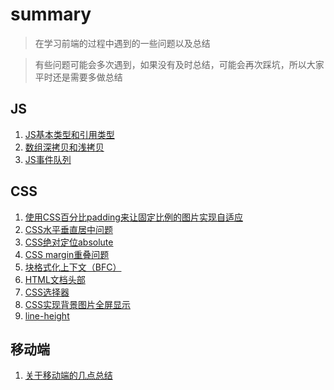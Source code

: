 # summary

>在学习前端的过程中遇到的一些问题以及总结

>有些问题可能会多次遇到，如果没有及时总结，可能会再次踩坑，所以大家平时还是需要多做总结

## JS
1. [JS基本类型和引用类型](https://github.com/zhangxinmei/summary/issues/5)
2. [数组深拷贝和浅拷贝](https://github.com/zhangxinmei/summary/issues/2)
3. [JS事件队列](https://github.com/zhangxinmei/summary/issues/6)

## CSS
1. [使用CSS百分比padding来让固定比例的图片实现自适应](https://github.com/zhangxinmei/summary/issues/4)
2. [CSS水平垂直居中问题](https://github.com/zhangxinmei/summary/issues/7)
3. [CSS绝对定位absolute](https://github.com/zhangxinmei/summary/issues/8)
4. [CSS margin重叠问题](https://github.com/zhangxinmei/summary/issues/9)
5. [块格式化上下文（BFC）](https://github.com/zhangxinmei/summary/issues/10)
6. [HTML文档头部](https://github.com/zhangxinmei/summary/issues/12)
7. [CSS选择器](https://github.com/zhangxinmei/summary/issues/11)
8. [CSS实现背景图片全屏显示](https://github.com/zhangxinmei/summary/issues/13)
9. [line-height](https://github.com/zhangxinmei/summary/issues/14)
## 移动端
1. [关于移动端的几点总结](https://github.com/zhangxinmei/summary/issues/3)
